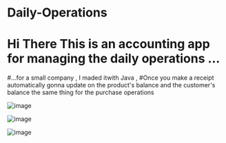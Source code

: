 # Daily-Operations
# Hi There This is an accounting app for managing the daily operations …
#…for a small company , I maded itwith Java ,
#Once you make a receipt automatically gonna update on the product's balance and the customer's balance the same thing for the purchase operations


![image](https://user-images.githubusercontent.com/91213036/177286190-c468d711-8039-4151-9405-e31f1632bdc5.png)


![image](https://user-images.githubusercontent.com/91213036/177286358-803ac5bf-a3c9-47ea-bd00-dd68744d3c0b.png)


![image](https://user-images.githubusercontent.com/91213036/177286500-23325145-1fe9-4930-9247-fe13d301a778.png)
